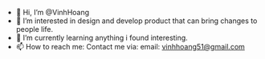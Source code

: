 - 👋 Hi, I’m @VinhHoang
- 👀 I’m interested in design and develop product that can bring changes to people life.
- 🌱 I’m currently learning anything i found interesting.
- 📫 How to reach me: Contact me via: email: vinhhoang51@gmail.com

<!---
VinhHoang97/VinhHoang97 is a ✨ special ✨ repository because its `README.md` (this file) appears on your GitHub profile.
You can click the Preview link to take a look at your changes.
--->
